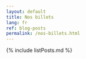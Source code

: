 ```yaml
---
layout: default
title: Nos billets
lang: fr
ref: blog-posts
permalink: /nos-billets.html
---
```


{% include listPosts.md %}
